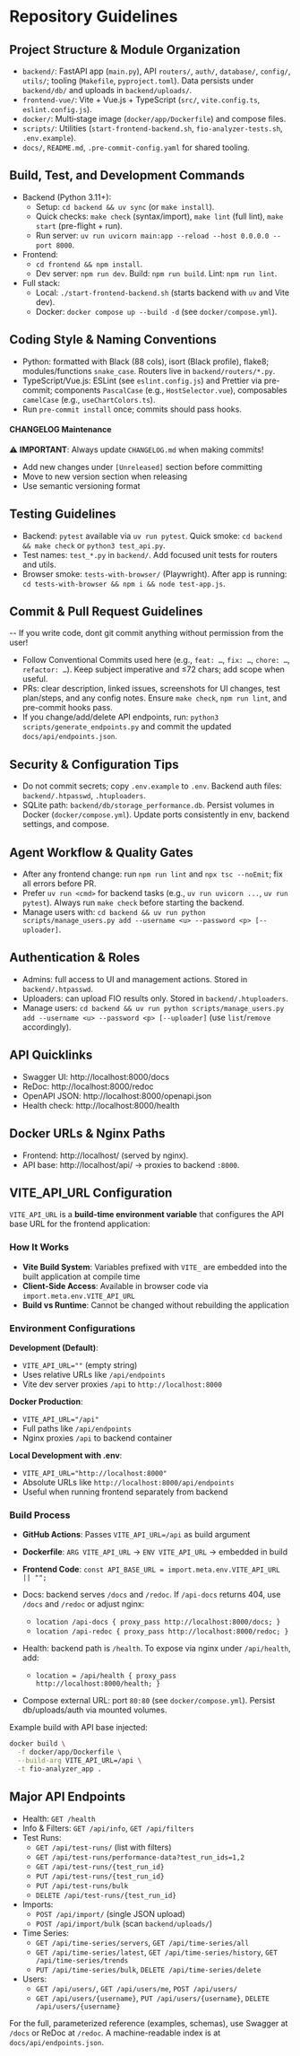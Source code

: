 # Repository Guidelines

## Project Structure & Module Organization
- `backend/`: FastAPI app (`main.py`), API `routers/`, `auth/`, `database/`, `config/`, `utils/`; tooling (`Makefile`, `pyproject.toml`). Data persists under `backend/db/` and uploads in `backend/uploads/`.
- `frontend-vue/`: Vite + Vue.js + TypeScript (`src/`, `vite.config.ts`, `eslint.config.js`).
- `docker/`: Multi‑stage image (`docker/app/Dockerfile`) and compose files.
- `scripts/`: Utilities (`start-frontend-backend.sh`, `fio-analyzer-tests.sh`, `.env.example`).
- `docs/`, `README.md`, `.pre-commit-config.yaml` for shared tooling.

## Build, Test, and Development Commands
- Backend (Python 3.11+):
  - Setup: `cd backend && uv sync` (or `make install`).
  - Quick checks: `make check` (syntax/import), `make lint` (full lint), `make start` (pre-flight + run).
  - Run server: `uv run uvicorn main:app --reload --host 0.0.0.0 --port 8000`.
- Frontend:
  - `cd frontend && npm install`.
  - Dev server: `npm run dev`. Build: `npm run build`. Lint: `npm run lint`.
- Full stack:
  - Local: `./start-frontend-backend.sh` (starts backend with `uv` and Vite dev).
  - Docker: `docker compose up --build -d` (see `docker/compose.yml`).

## Coding Style & Naming Conventions
- Python: formatted with Black (88 cols), isort (Black profile), flake8; modules/functions `snake_case`. Routers live in `backend/routers/*.py`.
- TypeScript/Vue.js: ESLint (see `eslint.config.js`) and Prettier via pre-commit; components `PascalCase` (e.g., `HostSelector.vue`), composables `camelCase` (e.g., `useChartColors.ts`).
- Run `pre-commit install` once; commits should pass hooks.

#### CHANGELOG Maintenance
⚠️ **IMPORTANT**: Always update `CHANGELOG.md` when making commits!
- Add new changes under `[Unreleased]` section before committing
- Move to new version section when releasing
- Use semantic versioning format

## Testing Guidelines
- Backend: `pytest` available via `uv run pytest`. Quick smoke: `cd backend && make check` or `python3 test_api.py`.
- Test names: `test_*.py` in `backend/`. Add focused unit tests for routers and utils.
- Browser smoke: `tests-with-browser/` (Playwright). After app is running: `cd tests-with-browser && npm i && node test-app.js`.

## Commit & Pull Request Guidelines
-- If you write code, dont git commit anything without permission from the user!
- Follow Conventional Commits used here (e.g., `feat: …`, `fix: …`, `chore: …`, `refactor: …`). Keep subject imperative and ≤72 chars; add scope when useful.
- PRs: clear description, linked issues, screenshots for UI changes, test plan/steps, and any config notes. Ensure `make check`, `npm run lint`, and pre-commit hooks pass.
- If you change/add/delete API endpoints, run: `python3 scripts/generate_endpoints.py` and commit the updated `docs/api/endpoints.json`.

## Security & Configuration Tips
- Do not commit secrets; copy `.env.example` to `.env`. Backend auth files: `backend/.htpasswd`, `.htuploaders`.
- SQLite path: `backend/db/storage_performance.db`. Persist volumes in Docker (`docker/compose.yml`). Update ports consistently in env, backend settings, and compose.

## Agent Workflow & Quality Gates
- After any frontend change: run `npm run lint` and `npx tsc --noEmit`; fix all errors before PR.
- Prefer `uv run <cmd>` for backend tasks (e.g., `uv run uvicorn ...`, `uv run pytest`). Always run `make check` before starting the backend.
- Manage users with: `cd backend && uv run python scripts/manage_users.py add --username <u> --password <p> [--uploader]`.

## Authentication & Roles
- Admins: full access to UI and management actions. Stored in `backend/.htpasswd`.
- Uploaders: can upload FIO results only. Stored in `backend/.htuploaders`.
- Manage users: `cd backend && uv run python scripts/manage_users.py add --username <u> --password <p> [--uploader]` (use `list`/`remove` accordingly).

## API Quicklinks
- Swagger UI: http://localhost:8000/docs
- ReDoc: http://localhost:8000/redoc
- OpenAPI JSON: http://localhost:8000/openapi.json
- Health check: http://localhost:8000/health

## Docker URLs & Nginx Paths
- Frontend: http://localhost/ (served by nginx).
- API base: http://localhost/api/ → proxies to backend `:8000`.

## VITE_API_URL Configuration

`VITE_API_URL` is a **build-time environment variable** that configures the API base URL for the frontend application:

### How It Works
- **Vite Build System**: Variables prefixed with `VITE_` are embedded into the built application at compile time
- **Client-Side Access**: Available in browser code via `import.meta.env.VITE_API_URL`
- **Build vs Runtime**: Cannot be changed without rebuilding the application

### Environment Configurations

**Development (Default)**:
- `VITE_API_URL=""` (empty string)
- Uses relative URLs like `/api/endpoints`
- Vite dev server proxies `/api` to `http://localhost:8000`

**Docker Production**:
- `VITE_API_URL="/api"`
- Full paths like `/api/endpoints`
- Nginx proxies `/api` to backend container

**Local Development with .env**:
- `VITE_API_URL="http://localhost:8000"`
- Absolute URLs like `http://localhost:8000/api/endpoints`
- Useful when running frontend separately from backend

### Build Process
- **GitHub Actions**: Passes `VITE_API_URL=/api` as build argument
- **Dockerfile**: `ARG VITE_API_URL` → `ENV VITE_API_URL` → embedded in build
- **Frontend Code**: `const API_BASE_URL = import.meta.env.VITE_API_URL || "";`

- Docs: backend serves `/docs` and `/redoc`. If `/api-docs` returns 404, use `/docs` and `/redoc` or adjust nginx:
  - `location /api-docs { proxy_pass http://localhost:8000/docs; }`
  - `location /api-redoc { proxy_pass http://localhost:8000/redoc; }`
- Health: backend path is `/health`. To expose via nginx under `/api/health`, add:
  - `location = /api/health { proxy_pass http://localhost:8000/health; }`
- Compose external URL: port `80:80` (see `docker/compose.yml`). Persist db/uploads/auth via mounted volumes.

Example build with API base injected:
```bash
docker build \
  -f docker/app/Dockerfile \
  --build-arg VITE_API_URL=/api \
  -t fio-analyzer_app .
```

## Major API Endpoints
- Health: `GET /health`
- Info & Filters: `GET /api/info`, `GET /api/filters`
- Test Runs:
  - `GET /api/test-runs/` (list with filters)
  - `GET /api/test-runs/performance-data?test_run_ids=1,2`
  - `GET /api/test-runs/{test_run_id}`
  - `PUT /api/test-runs/{test_run_id}`
  - `PUT /api/test-runs/bulk`
  - `DELETE /api/test-runs/{test_run_id}`
- Imports:
  - `POST /api/import/` (single JSON upload)
  - `POST /api/import/bulk` (scan `backend/uploads/`)
- Time Series:
  - `GET /api/time-series/servers`, `GET /api/time-series/all`
  - `GET /api/time-series/latest`, `GET /api/time-series/history`, `GET /api/time-series/trends`
  - `PUT /api/time-series/bulk`, `DELETE /api/time-series/delete`
- Users:
  - `GET /api/users/`, `GET /api/users/me`, `POST /api/users/`
  - `GET /api/users/{username}`, `PUT /api/users/{username}`, `DELETE /api/users/{username}`

For the full, parameterized reference (examples, schemas), use Swagger at `/docs` or ReDoc at `/redoc`. A machine-readable index is at `docs/api/endpoints.json`.